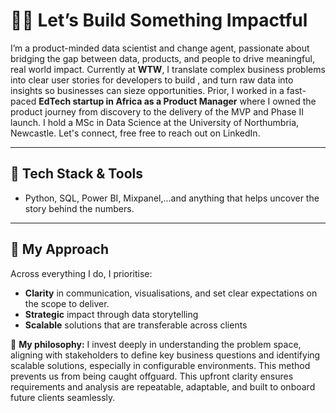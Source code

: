# 👋🏽 Let’s Build Something Impactful
I’m a product-minded data scientist and change agent, passionate about bridging the gap between data, products, and people to drive meaningful, real world impact.
Currently at **WTW**, I translate complex business problems into clear user stories for developers to build , and turn raw data into insights so businesses can sieze opportunities.
Prior, I worked in a fast-paced **EdTech startup in Africa as a Product Manager** where I owned the product journey from discovery to the delivery of the MVP and Phase II launch. I hold a MSc in Data Science at the University of Northumbria, Newcastle. Let's connect, free free to reach out on LinkedIn.

---
## 🧰 Tech Stack & Tools
- Python, SQL, Power BI, Mixpanel,…and anything that helps uncover the story behind the numbers. 

---
## 💬 My Approach
Across everything I do, I prioritise:
- **Clarity** in communication, visualisations, and set clear expectations on the scope to deliver. 
- **Strategic** impact through data storytelling
- **Scalable** solutions that are transferable across clients

🧐 **My philosophy:** I invest deeply in understanding the problem space, aligning with stakeholders to define key business questions and identifying scalable solutions, especially in configurable environments. This method prevents us from being caught offguard. This upfront clarity ensures requirements and analysis are repeatable, adaptable, and built to onboard future clients seamlessly.

